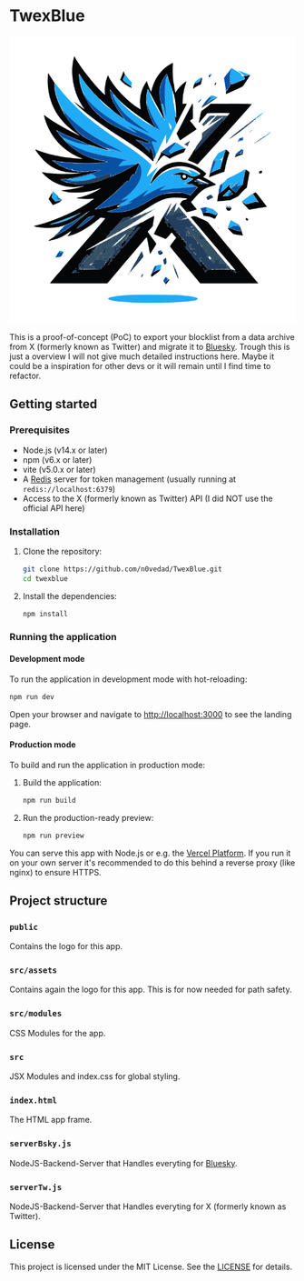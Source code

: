 # TwexBlue

![TwexBlue Logo](/public/TwexBlue.svg)

This is a proof-of-concept (PoC) to export your blocklist from a data archive from X (formerly known as Twitter) and migrate it to [Bluesky](https://bsky.app). Trough this is just a overview I will not give much detailed instructions here. Maybe it could be a inspiration for other devs or it will remain until I find time to refactor.

## Getting started

### Prerequisites

- Node.js (v14.x or later)
- npm (v6.x or later)
- vite (v5.0.x or later)
- A [Redis](https://redis.io/) server for token management (usually running at `redis://localhost:6379`)
- Access to the X (formerly known as Twitter) API (I did NOT use the official API here)

### Installation

1. Clone the repository:

   ```sh
   git clone https://github.com/n0vedad/TwexBlue.git
   cd twexblue
   ```

2. Install the dependencies:

   ```sh
   npm install
   ```

### Running the application

#### Development mode

To run the application in development mode with hot-reloading:

```sh
npm run dev
```

Open your browser and navigate to [http://localhost:3000](http://localhost:3000) to see the landing page.

#### Production mode

To build and run the application in production mode:

1. Build the application:

   ```sh
   npm run build
   ```

2. Run the production-ready preview:

   ```sh
   npm run preview
   ```

 You can serve this app with Node.js or e.g. the [Vercel Platform](https://vercel.app). If you run it on your own server it's recommended to do this behind a reverse proxy (like nginx) to ensure HTTPS.

## Project structure

### `public`

Contains the logo for this app.

### `src/assets`

Contains again the logo for this app. This is for now needed for path safety.

### `src/modules`

CSS Modules for the app.

### `src`

JSX Modules and index.css for global styling.

### `index.html`

The HTML app frame.

### `serverBsky.js`

NodeJS-Backend-Server that Handles everyting for [Bluesky](https://bsky.app).

### `serverTw.js`

NodeJS-Backend-Server that Handles everyting for X (formerly known as Twitter).

## License

This project is licensed under the MIT License. See the [LICENSE](/LICENSE) for details.
